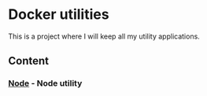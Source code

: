 # Docker utilities

This is a project where I will keep all my utility applications.

## Content

### [Node](node/Readme.md) - Node utility
